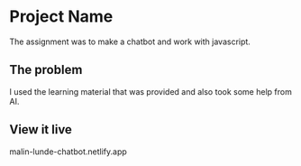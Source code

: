 # Project Name

The assignment was to make a chatbot and work with javascript. 

## The problem

I used the learning material that was provided and also took some help from AI. 

## View it live

malin-lunde-chatbot.netlify.app
